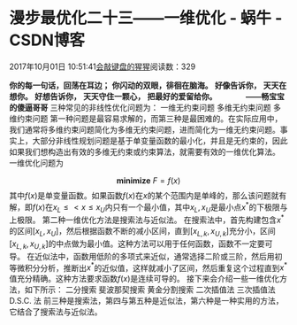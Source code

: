 
# 漫步最优化二十三——一维优化 - 蜗牛 - CSDN博客


2017年10月01日 10:51:41[会敲键盘的猩猩](https://me.csdn.net/u010182633)阅读数：329



$\textbf{你的每一句话，回荡在耳边；}$
$\textbf{你闪动的双眼，徘徊在脑海。}$
$\textbf{好像告诉你，}$
$\textbf{天天在想你。}$
$\textbf{好想告诉你，}$
$\textbf{天天守住一颗心，}$
$\textbf{把最好的爱留给你。}$
$\qquad\quad\textbf{——畅宝宝的傻逼哥哥}$
三种常见的非线性优化问题为：
一维无约束问题
多维无约束问题
多维约束问题
第一种问题是最容易求解的，而第三种是最困难的。在实际应用中，我们通常将多维约束问题简化为多维无约束问题，进而简化为一维无约束问题。事实上，大部分非线性规划问题是基于单变量函数的最小化，并且是无约束的，因此如果我们想构造出有效的多维无约束或约束算法，就需要有效的一维优化算法。
一维优化问题为

$$
\textbf{minimize}\ F=f(x)
$$
其中$f(x)$是单变量函数。如果函数$f(x)$在$x$的某个范围内是单峰的，那么该问题就有解，即$f(x)$在$x_L\leq<x\leq x_U$内只有一个最小值，其中$x_L,x_U$是最小点$x^{*}$的下极限与上极限。
第二种一维优化方法是搜索法与近似法。
在搜索法中，首先构建包含$x^*$的区间$[x_L,x_U]$，然后根据函数不断的减小区间，直到$[x_{L,k},x_{U,k}]$充分小，区间$[x_{L,k},x_{U,k}]$的中点做为最小值。这种方法可以用于任何函数，函数不一定要可导。
在近似法中，函数用低阶的多项式来近似，通常选择二阶或三阶，然后用初等微积分分析，推断出$x^*$的近似值，这样就减小了区间，然后重复这个过程直到$x^*$值充分精确。这种方法要求函数$f(x)$是连续可导的。
接下来会介绍一些一维优化方法，如下所示：
二分搜索
斐波那契搜索
黄金分割搜索
二次插值法
三次插值法
D.S.C. 法
前三种是搜索法，第四与第五种是近似法，第六种是一种实用的方法，它结合了搜索法与近似法。

